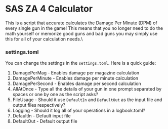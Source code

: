# SAS ZA 4 Calculator

This is a script that accurate calculates the Damage Per Minute (DPM) of every single gun in the game! This means that you no longer need to do the math yourself or memorize good guns and bad guns you may simply use this for all of your calculation needs.\
### settings.toml
You can change the settings in the `settings.toml`. Here is a quick guide:
1. DamagePerMag - Enables damage per magazine calculation
2. DamagePerMinute - Enables damage per minute calculation
3. DamagePerSecond - Enables damage per second calculation
4. AllAtOnce - Type all the details of your gun in one prompt separated by spaces or one by one as the script asks?
5. FileUsage - Should it use `DefaultIn` and `DefaultOut` as the input file and output files respectively?
6. Logging - Should it log all of your operations in a logbook.toml?
7. DefaultIn - Default input file
8. DefaultOut - Default output file